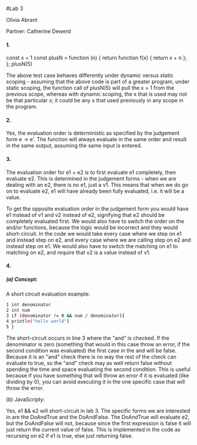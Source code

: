 #Lab 3

Olivia Abrant

Partner: Catherine Dewerd

#### 1. 

const x = 1
const plusN = function (n) { return
function f(x) { return x + n };
};
plusN(5)

The above test case behaves differently under dynamic versus static scoping - assuming that the above code is part of a greater program, under static scoping, the function call of plusN(5) will pull the x = 1 from the previous scope, whereas with dynamic scoping, the x that is used may not be that particular x; it could be any x that used previously in any scope in the program.

#### 2.

Yes, the evaluation order is deterministic as specified by the judgement form e -> e'. The function will always evaluate in the same order and result in the same output, assuming the same input is entered.

#### 3.

The evaluation order for e1 + e2 is to first evaluate e1 completely, then evaluate e2. This is determined in the judgement forms - when we are dealing with an e2, there is no e1, just a v1. This means that when we do go on to evaluate e2, e1 will have already been fully evaluated, i.e. it will be a value.

To get the opposite evaluation order in the judgement form you would have e1 instead of v1 and v2 instead of e2, signifying that e2 should be completely evaluated first. We would also have to switch the order on the and/or functions, because the logic would be incorrect and they would short-circuit. In the code we would take every case where we step on e1 and instead step on e2, and every case where we are calling step on e2 and instead step on e1. We would also have to switch the matching on e1 to matching on e2, and require that v2 is a value instead of v1.

#### 4.
##### (a) Concept:

A short circuit evaluation example:
```sh
1 int denominator
2 int num
3 if (denominator != 0 && num / denominator){
4 println("hello world")
5 }

```
The short-circuit occurs in line 3 where the "and" is checked. If the denominator is zero (something that would in this case throw an error, if the second condition was evaluated) the first case in the and will be false. Because it is an "and" check there is no way the rest of the check can evaluate to true, so the "and" check may as well return false without spending the time and space evaluating the second condition. This is useful because if you have something that will throw an error if it is evaluated (like dividing by 0), you can avoid executing it in the one specific case that will throw the error.


(b) JavaScripty:

Yes, e1 && e2 will short-circuit in lab 3. The specific forms we are interested in are the DoAndTrue and the DoAndFalse. The DoAndTrue will evaluate e2, but the DoAndFalse will not, because since the first expression is false it will just return the current value of false. This is implemented in the code as recursing on e2 if e1 is true, else just returning false.